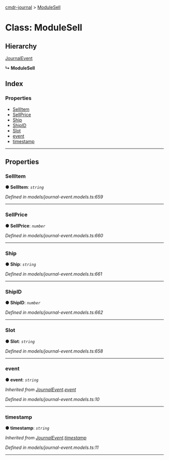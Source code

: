[cmdr-journal](../README.md) > [ModuleSell](../classes/modulesell.md)



# Class: ModuleSell

## Hierarchy


 [JournalEvent](journalevent.md)

**↳ ModuleSell**







## Index

### Properties

* [SellItem](modulesell.md#sellitem)
* [SellPrice](modulesell.md#sellprice)
* [Ship](modulesell.md#ship)
* [ShipID](modulesell.md#shipid)
* [Slot](modulesell.md#slot)
* [event](modulesell.md#event)
* [timestamp](modulesell.md#timestamp)



---
## Properties
<a id="sellitem"></a>

###  SellItem

**●  SellItem**:  *`string`* 

*Defined in models/journal-event.models.ts:659*





___

<a id="sellprice"></a>

###  SellPrice

**●  SellPrice**:  *`number`* 

*Defined in models/journal-event.models.ts:660*





___

<a id="ship"></a>

###  Ship

**●  Ship**:  *`string`* 

*Defined in models/journal-event.models.ts:661*





___

<a id="shipid"></a>

###  ShipID

**●  ShipID**:  *`number`* 

*Defined in models/journal-event.models.ts:662*





___

<a id="slot"></a>

###  Slot

**●  Slot**:  *`string`* 

*Defined in models/journal-event.models.ts:658*





___

<a id="event"></a>

###  event

**●  event**:  *`string`* 

*Inherited from [JournalEvent](journalevent.md).[event](journalevent.md#event)*

*Defined in models/journal-event.models.ts:10*





___

<a id="timestamp"></a>

###  timestamp

**●  timestamp**:  *`string`* 

*Inherited from [JournalEvent](journalevent.md).[timestamp](journalevent.md#timestamp)*

*Defined in models/journal-event.models.ts:11*





___


